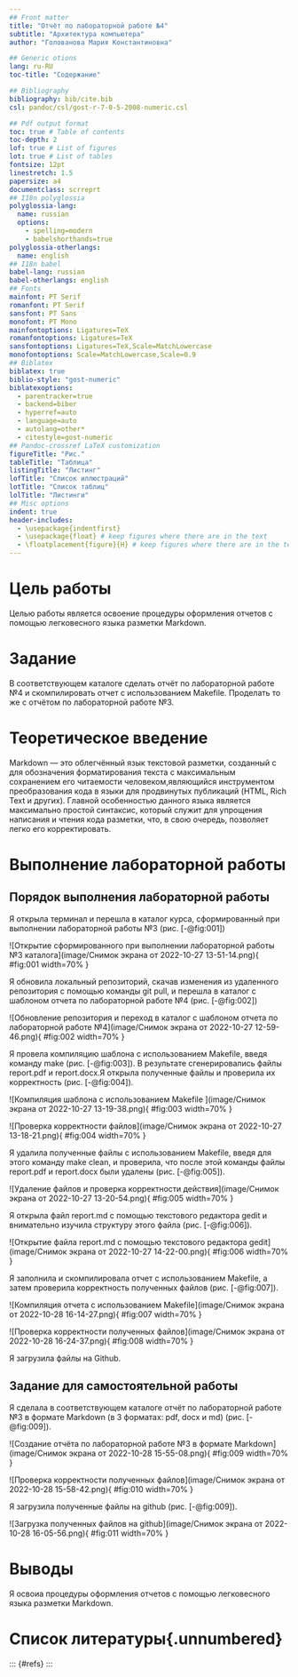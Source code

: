 ```yaml
---
## Front matter
title: "Отчёт по лабораторной работе №4"
subtitle: "Архитектура компьютера"
author: "Голованова Мария Константиновна"

## Generic otions
lang: ru-RU
toc-title: "Содержание"

## Bibliography
bibliography: bib/cite.bib
csl: pandoc/csl/gost-r-7-0-5-2008-numeric.csl

## Pdf output format
toc: true # Table of contents
toc-depth: 2
lof: true # List of figures
lot: true # List of tables
fontsize: 12pt
linestretch: 1.5
papersize: a4
documentclass: scrreprt
## I18n polyglossia
polyglossia-lang:
  name: russian
  options:
	- spelling=modern
	- babelshorthands=true
polyglossia-otherlangs:
  name: english
## I18n babel
babel-lang: russian
babel-otherlangs: english
## Fonts
mainfont: PT Serif
romanfont: PT Serif
sansfont: PT Sans
monofont: PT Mono
mainfontoptions: Ligatures=TeX
romanfontoptions: Ligatures=TeX
sansfontoptions: Ligatures=TeX,Scale=MatchLowercase
monofontoptions: Scale=MatchLowercase,Scale=0.9
## Biblatex
biblatex: true
biblio-style: "gost-numeric"
biblatexoptions:
  - parentracker=true
  - backend=biber
  - hyperref=auto
  - language=auto
  - autolang=other*
  - citestyle=gost-numeric
## Pandoc-crossref LaTeX customization
figureTitle: "Рис."
tableTitle: "Таблица"
listingTitle: "Листинг"
lofTitle: "Список иллюстраций"
lotTitle: "Список таблиц"
lolTitle: "Листинги"
## Misc options
indent: true
header-includes:
  - \usepackage{indentfirst}
  - \usepackage{float} # keep figures where there are in the text
  - \floatplacement{figure}{H} # keep figures where there are in the text
---
```


# Цель работы

Целью работы является освоение процедуры оформления отчетов с помощью легковесного языка разметки Markdown.

# Задание

В соответствующем каталоге сделать отчёт по лабораторной работе №4 и скомпилировать отчет с использованием Makefile. Проделать то же с отчётом по лабораторной работе №3.

# Теоретическое введение

Markdown — это облегчённый язык  текстовой разметки, созданный с для обозначения форматирования текста с максимальным сохранением его читаемости человеком,являющийся инструментом преобразования кода в языки для продвинутых публикаций (HTML, Rich Text и других). Главной особенностью данного языка является максимально простой синтаксис, который служит для упрощения написания и чтения кода разметки, что, в свою очередь, позволяет легко его корректировать. 

# Выполнение лабораторной работы

## Порядок выполнения лабораторной работы

 Я открыла терминал и перешла в каталог курса, сформированный при выполнении лабораторной работы №3 (рис. [-@fig:001])

![Открытие сформированного при выполнении лабораторной работы №3 каталога](image/Снимок экрана от 2022-10-27 13-51-14.png){ #fig:001 width=70% }

Я обновила локальный репозиторий, скачав изменения из удаленного репозитория с помощью команды git pull, и перешла в каталог с шаблоном отчета по лабораторной работе №4  (рис. [-@fig:002])

![Обновление репозитория и переход в каталог с шаблоном отчета по лабораторной работе №4](image/Снимок экрана от 2022-10-27 12-59-46.png){ #fig:002 width=70% }

Я провела компиляцию шаблона с использованием Makefile, введя команду make (рис. [-@fig:003]).
В результате сгенерировались файлы report.pdf и report.docx.Я открыла полученные файлы и проверила их корректность (рис. [-@fig:004]).

![Компиляция шаблона с использованием Makefile ](image/Снимок экрана от 2022-10-27 13-19-38.png){ #fig:003 width=70% }

![Проверка корректности файлов](image/Снимок экрана от 2022-10-27 13-18-21.png){ #fig:004 width=70% }

Я удалила полученные файлы с использованием Makefile, введя для этого  команду make clean, и проверила, что после этой команды файлы report.pdf и report.docx были удалены (рис. [-@fig:005]).

![Удаление файлов и проверка корректности действия](image/Снимок экрана от 2022-10-27 13-20-54.png){ #fig:005 width=70% }

Я открыла файл report.md c помощью текстового редактора gedit и внимательно изучила структуру этого файла (рис. [-@fig:006]).

![Открытие файла report.md c помощью текстового редактора gedit](image/Снимок экрана от 2022-10-27 14-22-00.png){ #fig:006 width=70% }

Я заполнила и скомпилировала отчет с использованием Makefile, а затем проверила корректность полученных файлов (рис. [-@fig:007]).

![Компиляция отчета с использованием Makefile](image/Снимок экрана от 2022-10-28 16-14-27.png){ #fig:007 width=70% }

![Проверка корректности полученных файлов](image/Снимок экрана от 2022-10-28 16-24-37.png){ #fig:008 width=70% }

Я загрузила файлы на Github.

## Задание для самостоятельной работы

Я сделала в соответствующем каталоге  отчёт по лабораторной работе №3 в формате Markdown (в 3 форматах: pdf, docx и md) (рис. [-@fig:009]).

![Создание отчёта по лабораторной работе №3 в формате Markdown](image/Снимок экрана от 2022-10-28 15-55-08.png){ #fig:009 width=70% }

![Проверка корректности полученных файлов](image/Снимок экрана от 2022-10-28 15-58-42.png){ #fig:010 width=70% }

Я загрузила полученные файлы на github (рис. [-@fig:009]).

![Загрузка полученных файлов на github](image/Снимок экрана от 2022-10-28 16-05-56.png){ #fig:011 width=70% }

# Выводы

Я освоиа процедуры оформления отчетов с помощью легковесного языка разметки Markdown.

# Список литературы{.unnumbered}

::: {#refs}
:::
